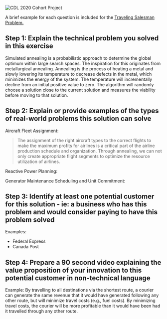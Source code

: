 ![CDL 2020 Cohort Project](../figures/CDL_logo.jpg)


A brief example for each question is included for the 
[Traveling Salesman Problem.](https://en.wikipedia.org/wiki/Travelling_salesman_problem)

## Step 1: Explain the technical problem you solved in this exercise
Simulated annealing is a probabilistic approach to determine the global optimum within large search spaces.  The inspiration for this originates from metallurgical annealing.  Annealing is the process of heating a metal and slowly lowering its temperature to decrease defects in the metal, which minimizes the energy of the system. The temperature will incrementally decline from an initial positive value to zero. The algorithm will randomly choose a solution close to the current solution and measures the viability before moving to that solution. 

## Step 2: Explain or provide examples of the types of real-world problems this solution can solve

Aircraft Fleet Assignment:
>The assignment of the right aircraft types to the correct flights to make the maximum profits for airlines is a critical part of the airline production schedule and organization. Through annealing, we can not only create appropriate flight segments to optimize the resource utilization of airlines. 

Reactive Power Planning:

Generator Maintenance Scheduling and Unit Commitment:

## Step 3: Identify at least one potential customer for this solution - ie: a business who has this problem and would consider paying to have this problem solved

Examples: 
- Federal Express
- Canada Post

## Step 4: Prepare a 90 second video explaining the value proposition of your innovation to this potential customer in non-technical language

Example: By travelling to all destinations via the shortest route, a courier can generate the same revenue that it would have generated following any other route, but will minimize travel costs (e.g., fuel costs). By minimizing travel costs, the courier will be more profitable than it would have been had it travelled through any other route.
